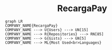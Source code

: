 <h1 align="center">RecargaPay</h1>

```mermaid
graph LR
COMPANY_NAME{RecargaPay}
COMPANY_NAME ---> U{Users} ---> UN[15]
COMPANY_NAME ---> R{Repositories} ---> RN[85]
COMPANY_NAME ---> G{Gists} ---> GN[5]
COMPANY_NAME ---> ML{Most Used<br>Languages}
```

